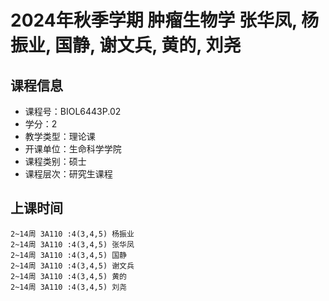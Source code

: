 # 2024年秋季学期 肿瘤生物学 张华凤, 杨振业, 国静, 谢文兵, 黄的, 刘尧






## 课程信息

- 课程号：BIOL6443P.02
- 学分：2
- 教学类型：理论课
- 开课单位：生命科学学院
- 课程类别：硕士
- 课程层次：研究生课程

## 上课时间

```
2~14周 3A110 :4(3,4,5) 杨振业
2~14周 3A110 :4(3,4,5) 张华凤
2~14周 3A110 :4(3,4,5) 国静
2~14周 3A110 :4(3,4,5) 谢文兵
2~14周 3A110 :4(3,4,5) 黄的
2~14周 3A110 :4(3,4,5) 刘尧
```

